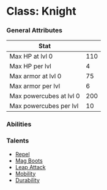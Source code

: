 Class: Knight
======

### General Attributes

| Stat                          |       |
| -------------                 | ---   |
| Max HP at lvl 0               | 110    |
| Max HP per lvl                | 4     |
| Max armor at lvl 0            | 75    |
| Max armor per lvl             | 6     |
| Max powercubes at lvl 0       | 200   |
| Max powercubes per lvl        | 10    |

### Abilities

### Talents
* [Repel](../talents/repel.md)
* [Mag Boots](../talents/mag_boots.md)
* [Leap Attack](../talents/leap_attack.md)
* [Mobility](../talents/mobility.md)
* [Durability](../talents/durability.md)